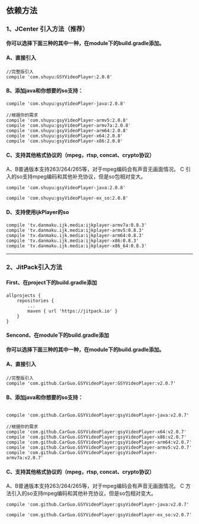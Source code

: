 ## 依赖方法

### 1、JCenter 引入方法（推荐）

**你可以选择下面三种的其中一种，在module下的build.gradle添加。**

#### A、直接引入
```
//完整版引入
compile 'com.shuyu:GSYVideoPlayer:2.0.8'

```

#### B、添加java和你想要的so支持：

```
compile 'com.shuyu:gsyVideoPlayer-java:2.0.8'

//根据你的需求
compile 'com.shuyu:gsyVideoPlayer-armv5:2.0.8'
compile 'com.shuyu:gsyVideoPlayer-armv7a:2.0.8'
compile 'com.shuyu:gsyVideoPlayer-arm64:2.0.8'
compile 'com.shuyu:gsyVideoPlayer-x64:2.0.8'
compile 'com.shuyu:gsyVideoPlayer-x86:2.0.8'

```

#### C、支持其他格式协议的（mpeg，rtsp, concat、crypto协议）

A、B普通版本支持263/264/265等，对于mpeg编码会有声音无画面情况。
C 引入的so支持mpeg编码和其他补充协议，但是so包相对变大。
 
```
compile 'com.shuyu:gsyVideoPlayer-java:2.0.8' 

compile 'com.shuyu:gsyVideoPlayer-ex_so:2.0.8' 

```

#### D、支持使用ijkPlayer的so

```
compile 'tv.danmaku.ijk.media:ijkplayer-armv7a:0.8.3'
compile 'tv.danmaku.ijk.media:ijkplayer-armv5:0.8.3'
compile 'tv.danmaku.ijk.media:ijkplayer-arm64:0.8.3'
compile 'tv.danmaku.ijk.media:ijkplayer-x86:0.8.3'
compile 'tv.danmaku.ijk.media:ijkplayer-x86_64:0.8.3'
```

--------------------------------------------------------------------------------

### 2、JitPack引入方法

#### First、在project下的build.gradle添加
```
allprojects {
	repositories {
		...
		maven { url 'https://jitpack.io' }
	}
}
```

#### Sencond、在module下的build.gradle添加

**你可以选择下面三种的其中一种，在module下的build.gradle添加。**

#### A、直接引入
```
//完整版引入
compile 'com.github.CarGuo.GSYVideoPlayer:GSYVideoPlayer:v2.0.7'

```

#### B、添加java和你想要的so支持：

```

compile 'com.github.CarGuo.GSYVideoPlayer:gsyVideoPlayer-java:v2.0.7'

//根据你的需求
compile 'com.github.CarGuo.GSYVideoPlayer:gsyVideoPlayer-x64:v2.0.7'
compile 'com.github.CarGuo.GSYVideoPlayer:gsyVideoPlayer-x86:v2.0.7'
compile 'com.github.CarGuo.GSYVideoPlayer:gsyVideoPlayer-arm64:v2.0.7'
compile 'com.github.CarGuo.GSYVideoPlayer:gsyVideoPlayer-armv5:v2.0.7'
compile 'com.github.CarGuo.GSYVideoPlayer:gsyVideoPlayer-armv7a:v2.0.7'

```

#### C、支持其他格式协议的（mpeg，rtsp, concat、crypto协议）

A、B普通版本支持263/264/265等，对于mpeg编码会有声音无画面情况。
C 方法引入的so支持mpeg编码和其他补充协议，但是so包相对变大。
 
```
compile 'com.github.CarGuo.GSYVideoPlayer:gsyVideoPlayer-java:v2.0.7'

compile 'com.github.CarGuo.GSYVideoPlayer:gsyVideoPlayer-ex_so:v2.0.7'

```
